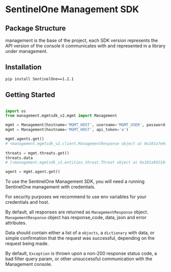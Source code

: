 SentinelOne Management SDK
==================

Package Structure
------------------
management is the base of the project,
each SDK version represents the API version of the console it communicates with and
represented in a library under management.

Installation
------------

```bash
pip install SentinelOne==1.2.1
```

Getting Started
---------------

```python

import os
from management.mgmtsdk_v2.mgmt import Management

mgmt = Management(hostname='MGMT_HOST', username='MGMT_USER', password='MGMT_PASSWORD') or
mgmt = Management(hostname='MGMT_HOST', api_token='a')

mgmt.agents.get()
# <management.mgmtsdk_v2.client.ManagementResponse object at 0x101a7e9d0>
    
threats = mgmt.threats.get()
threats.data
# [<management.mgmtsdk_v2.entities.threat.Threat object at 0x101a99210>, <management.mgmtsdk_v2.entities.threat.Threat object at 0x101a99150>]

agent = mgmt.agent.get()
```

To use the SentinelOne Management SDK, you will need a running SentinelOne management
with credentials.

For security purposes we recommend to use env variables for your credentials and host.

By default, all responses are returned as `ManagementResponse` object.
`ManagementResponse` object has response_code, data, json and error attributes.

Data should contain either a list of a `objects`, a `dictionary` with data, or simple
confirmation that the request was successful, depending on the request being made.

By default, ``Exception`` is thrown upon a non-200 response status code, a bad filter
query param, or other unsuccessful communication with the Management console.


